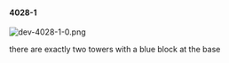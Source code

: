 #### 4028-1
![dev-4028-1-0.png](https://github.com/lil-lab/nlvr/raw/master/nlvr/dev/images/2/dev-4028-1-0.png "dev-4028-1-0.png")

there are exactly two towers with a blue block at the base